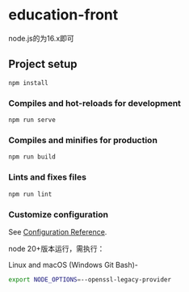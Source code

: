 # education-front
node.js的为16.x即可
## Project setup
```
npm install
```

### Compiles and hot-reloads for development
```
npm run serve
```

### Compiles and minifies for production
```
npm run build
```

### Lints and fixes files
```
npm run lint
```

### Customize configuration
See [Configuration Reference](https://cli.vuejs.org/config/).

node 20+版本运行，需执行：

Linux and macOS (Windows Git Bash)-
```bash
export NODE_OPTIONS=--openssl-legacy-provider
```